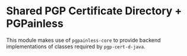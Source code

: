 <!--
SPDX-FileCopyrightText: 2022 Paul Schaub <info@pgpainless.org>

SPDX-License-Identifier: Apache-2.0
-->

# Shared PGP Certificate Directory + PGPainless

This module makes use of `pgpainless-core` to provide backend implementations of classes required by `pgp-cert-d-java`.
